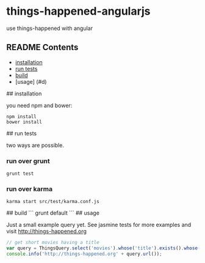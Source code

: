 things-happened-angularjs
=========================

use things-happened with angular

## README Contents

- [installation](#a)
- [run tests](#b)
- [build](#c)
- [usage] (#d)

<a name="a"/>
## installation

you need npm and bower:
```
npm install
bower install
```

<a name="b"/>
## run tests

two ways are possible.

### run over grunt

```
grunt test
```

### run over karma
```
karma start src/test/karma.conf.js
```

<a name="c"/>
## build
```
grunt default
```

<a name="d"/>
## usage

Just a small example query yet. See jasmine tests for more examples and visit http://things-happened.org

```js
// get short movies having a title
var query = ThingsQuery.select('movies').whose('title').exists().whose('length').isLowerThan(50);
console.info('http://things-happened.org' + query.url());
```